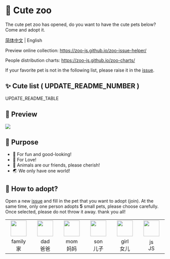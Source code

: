 # 🌈 Cute zoo

The cute pet zoo has opened, do you want to have the cute pets below? Come and adopt it.

[简体中文](./README.md) | English

Preview online collection: https://zoo-js.github.io/zoo-issue-helper/

People distribution charts: https://zoo-js.github.io/zoo-charts/

If your favorite pet is not in the following list, please raise it in the [issue][issue-new].

## ✨ Cute list ( UPDATE_README_NUMBER )

<!-- START -->

<table>
<tr>
  <td align="center"><a href="https://github.com/family-lovey" target="_blank"><img src="https://avatars0.githubusercontent.com/u/74909267?s=200&v=4" width="50" /></a></td>
  <td align="center"><a href="https://github.com/dad-love" target="_blank"><img src="https://avatars0.githubusercontent.com/u/74909002?s=200&v=4" width="50" /></a></td>
  <td align="center"><a href="https://github.com/mom-love" target="_blank"><img src="https://avatars0.githubusercontent.com/u/74909025?s=200&v=4" width="50" /></a></td>
  <td align="center"><a href="https://github.com/son-love" target="_blank"><img src="https://avatars0.githubusercontent.com/u/74909162?s=200&v=4" width="50" /></a></td>
  <td align="center"><a href="https://github.com/girl-love" target="_blank"><img src="https://avatars0.githubusercontent.com/u/74909206?s=200&v=4" width="50" /></a></td>
  <td align="center"><a href="https://github.com/js-love" target="_blank"><img src="https://avatars0.githubusercontent.com/u/74909967?s=200&v=4" width="50" /></a></td>
</tr>
<tr>
  <td width="160" align="center">family<br />家</td>
  <td width="160" align="center">dad<br />爸爸</td>
  <td width="160" align="center">mom<br />妈妈</td>
  <td width="160" align="center">son<br />儿子</td>
  <td width="160" align="center">girl<br />女儿</td>
  <td width="160" align="center">js<br />JS</td>
</tr>
UPDATE_README_TABLE

<!-- Created by update-readme.js. -->
<!-- END -->

## 🌟 Preview

![](https://github.com/zoo-js/zoo/blob/main/assets/pets.png?raw=true)

## 💖 Purpose

- 🎁 For fun and good-looking!
- 💖 For Love!
- 🙂 Animals are our friends, please cherish!
- 🌏 We only have one world!

## 💄 How to adopt?

Open a new [issue][issue-new] and fill in the pet that you want to adopt (join). At the same time, only one person adopts **5** small pets, please choose carefully. Once selected, please do not throw it away. thank you all!

[issue-new]:https://github.com/zoo-js/zoo/issues/new/choose
